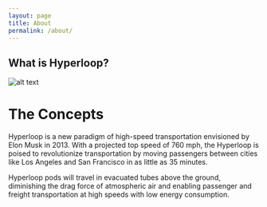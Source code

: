 ```yaml
---
layout: page
title: About
permalink: /about/
---
```


What is Hyperloop?
------------------  

![alt text](https://mir-s3-cdn-cf.behance.net/project_modules/max_1200/469f9b47207673.59a852d8e9f4c.png "Hyperloop image")



The Concepts
============

Hyperloop is a new paradigm of high-speed transportation envisioned by Elon Musk in 2013. With a projected top speed of 760 mph, the Hyperloop is poised to revolutionize transportation by moving passengers between cities like Los Angeles and San Francisco in as little as 35 minutes.

Hyperloop pods will travel in evacuated tubes above the ground, diminishing the drag force of atmospheric air and enabling passenger and freight transportation at high speeds with low energy consumption.


